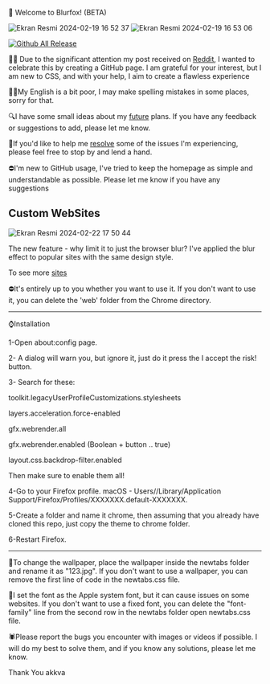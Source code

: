 🚀 Welcome to Blurfox! (BETA)

![Ekran Resmi 2024-02-19 16 52 37](https://github.com/safak45xx/Blurfox-MacOS-/assets/141409983/327a594c-4fac-4675-8ffe-f6812112e852)
![Ekran Resmi 2024-02-19 16 53 06](https://github.com/safak45xx/Blurfox-MacOS-/assets/141409983/01030bf7-6a0f-4986-a4ea-de0b3ce5104f)


                  
  [![Github All Release](https://img.shields.io/github/downloads/safak45xx/Blurfox-MacOS-/total.svg)]()  
 


👍🏻 Due to the significant attention my post received on [Reddit](https://www.reddit.com/r/FirefoxCSS/comments/1au0bw0/blurfox/), I wanted to celebrate this by creating a GitHub page. I am grateful for your interest, but I am new to CSS, and with your help, I aim to create a flawless experience

🙌🏻My English is a bit poor, I may make spelling mistakes in some places, sorry for that.

🔍I have some small ideas about my [future](https://github.com/safak45xx/Blurfox-MacOS-/issues/2) plans. If you have any feedback or suggestions to add, please let me know.

🔴If you'd like to help me [resolve](https://github.com/safak45xx/Blurfox-MacOS-/issues/4) some of the issues I'm experiencing, please feel free to stop by and lend a hand.

⛔️I'm new to GitHub usage, I've tried to keep the homepage as simple and understandable as possible. Please let me know if you have any suggestions


Custom WebSites
------------------
![Ekran Resmi 2024-02-22 17 50 44](https://github.com/safak45xx/Blurfox-MacOS-/assets/141409983/ab941290-004e-47c1-b6fa-2f7dda98179c)

The new feature - why limit it to just the browser blur? I've applied the blur effect to popular sites with the same design style.

To see more [sites](https://github.com/safak45xx/Blurfox-MacOS-/blob/main/Custom-Websites.md)

⛔️It's entirely up to you whether you want to use it. If you don't want to use it, you can delete the 'web' folder from the Chrome directory.


------------------
⌚️Installation

1-Open about:config page.

2- A dialog will warn you, but ignore it, just do it press the I accept the risk! button.

3- Search for these:

  toolkit.legacyUserProfileCustomizations.stylesheets
  
  layers.acceleration.force-enabled
  
  gfx.webrender.all 
  
  gfx.webrender.enabled (Boolean + button .. true)
  
  layout.css.backdrop-filter.enabled

Then make sure to enable them all!

4-Go to your Firefox profile.
macOS - Users/<USERNAME>/Library/Application Support/Firefox/Profiles/XXXXXXX.default-XXXXXXX.

5-Create a folder and name it chrome, then assuming that you already have cloned this repo, just copy the theme to chrome folder.

6-Restart Firefox.

------------------

🌄To change the wallpaper, place the wallpaper inside the  newtabs folder and rename it as "123.jpg". If you don't want to use a wallpaper, you can remove the first line of code in the newtabs.css file.

📄I set the font as the Apple system font, but it can cause issues on some websites. If you don't want to use a fixed font, you can delete the "font-family" line from the second row in the newtabs folder open newtabs.css file.

🕷️Please report the bugs you encounter with images or videos if possible. I will do my best to solve them, and if you know any solutions, please let me know.

Thank You akkva
